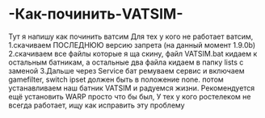 # -Как-починить-VATSIM-
Тут я напишу как починить ватсим
Для тех у кого не работает ватсим, 
1.скачиваем ПОСЛЕДНЮЮ версию запрета (на данный момент 1.9.0b)
2.скачиваем все файлы которые я ща скину, файл VATSIM.bat кидаем к остальным батникам, а остальные два файла кидаем в папку lists с заменой
3.Дальше через Service бат ремуваем сервис и включаем gamefilter, switch ipset должен быть в положение none.
потом устанавливаем наш батник VATSIM и радуемся жизни.
Рекомендуется ещё установить WARP просто что бы был,
У тех у кого ростелеком не всегда работает, ищу как исправить эту проблему

